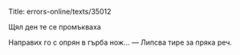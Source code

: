 Title: errors-online/texts/35012

Щял ден те се промъкваха

Направих го с опрян в гърба нож… — Липсва тире за пряка реч.
